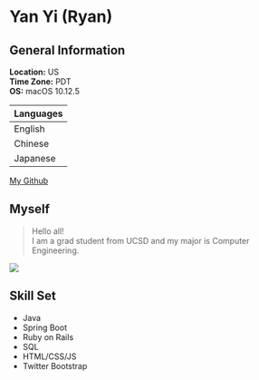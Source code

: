 # Yan Yi (Ryan)  

## General Information

**Location:** US  
**Time Zone:** PDT  
**OS:** macOS 10.12.5  

| Languages |
|-----------|
| English   |
| Chinese   |
| Japanese  |

[My Github](https://github.com/21stChannel)

## Myself

> Hello all!   
> I am a grad student from UCSD and my major is Computer Engineering.  

![](https://ucsd.edu/_resources/img/logo_UCSD.png)

## Skill Set

- Java
- Spring Boot
- Ruby on Rails
- SQL
- HTML/CSS/JS
- Twitter Bootstrap
